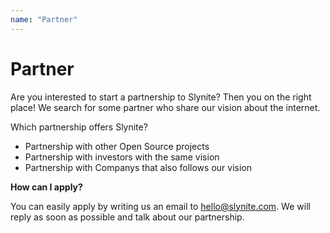 ```yaml
---
name: "Partner"
---
```

# Partner

Are you interested to start a partnership to Slynite?
Then you on the right place! We search for some partner who share our vision about the internet.

Which partnership offers Slynite?
 - Partnership with other Open Source projects
 - Partnership with investors with the same vision
 - Partnership with Companys that also follows our vision

**How can I apply?**

You can easily apply by writing us an email to [hello@slynite.com](mailto://hello@slynite.com). We will reply as soon as possible and talk about our partnership.